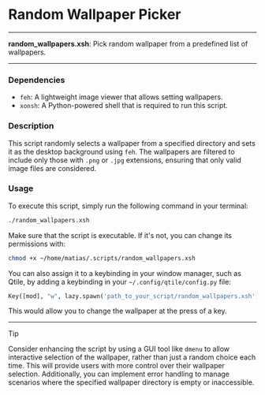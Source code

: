 # Random Wallpaper Picker

---

**random_wallpapers.xsh**: Pick random wallpaper from a predefined list of wallpapers.

---

### Dependencies

- `feh`: A lightweight image viewer that allows setting wallpapers.
- `xonsh`: A Python-powered shell that is required to run this script.

### Description

This script randomly selects a wallpaper from a specified directory and sets it as the desktop background using `feh`. The wallpapers are filtered to include only those with `.png` or `.jpg` extensions, ensuring that only valid image files are considered.

### Usage

To execute this script, simply run the following command in your terminal:

```bash
./random_wallpapers.xsh
```

Make sure that the script is executable. If it's not, you can change its permissions with:

```bash
chmod +x ~/home/matias/.scripts/random_wallpapers.xsh
```

You can also assign it to a keybinding in your window manager, such as Qtile, by adding a keybinding in your `~/.config/qtile/config.py` file:

```python
Key([mod], "w", lazy.spawn('path_to_your_script/random_wallpapers.xsh'))
```

This would allow you to change the wallpaper at the press of a key.

---

> [!TIP] 
> Consider enhancing the script by using a GUI tool like `dmenu` to allow interactive selection of the wallpaper, rather than just a random choice each time. This will provide users with more control over their wallpaper selection. Additionally, you can implement error handling to manage scenarios where the specified wallpaper directory is empty or inaccessible.